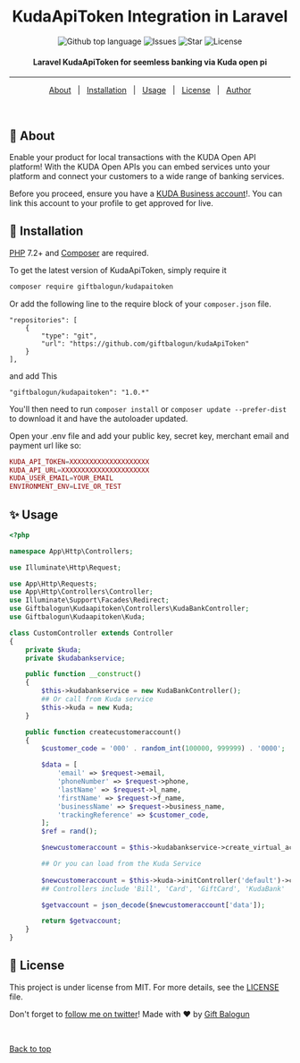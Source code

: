 <h1 align="center">KudaApiToken Integration in Laravel</h1>

<p align="center">
  <img alt="Github top language" src="https://img.shields.io/github/languages/top/giftbalogun/kudaApiToken?color=56BEB8">

  <img alt="Issues" src="https://img.shields.io/github/stars/giftbalogun/kudaApiToken?color=56BEB8">

  <img alt="Star" src="	https://img.shields.io/github/stars/giftbalogun/kudaApiToken?color=56BEB8">

  <img alt="License" src="https://img.shields.io/github/license/giftbalogun/kudaApiToken?style=plastic&color=56BEB8">
</p>

<!-- Status -->

<h4 align="center">
	Laravel KudaApiToken for seemless banking via Kuda open pi
</h4>

<hr>

<p align="center">
  <a href="#dart-about">About</a> &#xa0; | &#xa0;
  <a href="#dart-installation">Installation</a> &#xa0; | &#xa0;
  <a href="#sparkles-usage">Usage</a> &#xa0; | &#xa0;
  <a href="#memo-license">License</a> &#xa0; | &#xa0;
  <a href="https://github.com/giftbalogun" target="_blank">Author</a>
</p>

<br>

## :dart: About

Enable your product for local transactions with the KUDA Open API platform! With the KUDA Open APIs you can embed services unto your platform and connect your customers to a wide range of banking services.

Before you proceed, ensure you have a [KUDA Business account](https://business.kuda.com/)!. You can link this account to your profile to get approved for live. 

## :dart: Installation

[PHP](https://php.net) 7.2+ and [Composer](https://getcomposer.org) are required.

To get the latest version of KudaApiToken, simply require it

```bash
composer require giftbalogun/kudapaitoken
```

Or add the following line to the require block of your `composer.json` file.

```
"repositories": [
    {
        "type": "git",
        "url": "https://github.com/giftbalogun/kudaApiToken"
    }
],
```

and add This

```
"giftbalogun/kudapaitoken": "1.0.*"
```

You'll then need to run `composer install` or `composer update --prefer-dist` to download it and have the autoloader updated.

Open your .env file and add your public key, secret key, merchant email and payment url like so:

```php
KUDA_API_TOKEN=XXXXXXXXXXXXXXXXXXXX
KUDA_API_URL=XXXXXXXXXXXXXXXXXXXXXX
KUDA_USER_EMAIL=YOUR_EMAIL
ENVIRONMENT_ENV=LIVE_OR_TEST
```

## :sparkles: Usage


```php
<?php

namespace App\Http\Controllers;

use Illuminate\Http\Request;

use App\Http\Requests;
use App\Http\Controllers\Controller;
use Illuminate\Support\Facades\Redirect;
use Giftbalogun\Kudaapitoken\Controllers\KudaBankController;
use Giftbalogun\Kudaapitoken\Kuda;

class CustomController extends Controller
{
    private $kuda;
    private $kudabankservice;

    public function __construct()
    {
        $this->kudabankservice = new KudaBankController();
        ## Or call from Kuda service
        $this->kuda = new Kuda;
    }

    public function createcustomeraccount()
    {
        $customer_code = '000' . random_int(100000, 999999) . '0000';

        $data = [
            'email' => $request->email,
            'phoneNumber' => $request->phone,
            'lastName' => $request->l_name,
            'firstName' => $request->f_name,
            'businessName' => $request->business_name,
            'trackingReference' => $customer_code,
        ];
        $ref = rand();

        $newcustomeraccount = $this->kudabankservice->create_virtual_account($data, $ref);

        ## Or you can load from the Kuda Service
        
        $newcustomeraccount = $this->kuda->initController('default')->create_virtual_account($data, $ref);
        ## Controllers include 'Bill', 'Card', 'GiftCard', 'KudaBank' | Default is same as KudaBank

        $getvaccount = json_decode($newcustomeraccount['data']);

        return $getvaccount;
    }
}
```
## :memo: License

This project is under license from MIT. For more details, see the [LICENSE](LICENSE.md) file.

Don't forget to [follow me on twitter](https://twitter.com/amdeone)!
Made with :heart: by <a href="https://github.com/giftbalogun" target="_blank">Gift Balogun</a>

&#xa0;

<a href="#top">Back to top</a>
